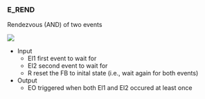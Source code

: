 ### E\_REND

Rendezvous (AND) of two events

![](https://user-images.githubusercontent.com/113907528/204900982-61a35320-e656-4b42-b0cf-43d8db93ebf0.png)

*   Input
    *   EI1 first event to wait for 
    *   EI2 second event to wait for 
    *   R reset the FB to inital state (i.e., wait again for both events)
*   Output
    *   EO triggered when both EI1 and EI2 occured at least once
